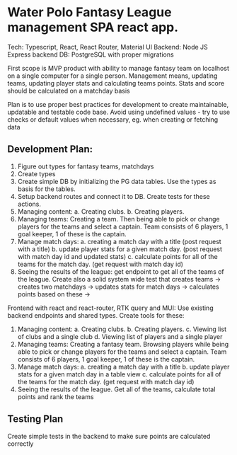 # Water Polo Fantasy League management SPA react app.

Tech: Typescript, React, React Router, Material UI
Backend: Node JS Express backend
DB: PostgreSQL with proper migrations

First scope is MVP product with ability to manage fantasy team on
localhost on a single computer for a single person.
Management means, updating teams, updating player stats and calculating teams points. Stats and score should be calculated on a matchday basis

Plan is to use proper best practices for development to create maintainable, updatable and testable code base.
Avoid using undefined values - try to use checks or default values when necessary, eg. when creating or fetching data

## Development Plan:

1. Figure out types for fantasy teams, matchdays
2. Create types
3. Create simple DB by initializing the PG data tables. Use the types as basis for the tables.
4. Setup backend routes and connect it to DB. Create tests for these actions.
5. Managing content:
  a. Creating clubs.
  b. Creating players. 
6. Managing teams: Creating a team. Then being able to pick or change players for the teams and select a captain. Team consists of 6 players, 1 goal keeper, 1 of these is the captain.
7. Manage match days:
  a. creating a match day with a title (post request with a title)
  b. update player stats for a given match day. (post request with match day id and updated stats)
  c. calculate points for all of the teams for the match day. (get request with match day id)
8. Seeing the results of the league: get endpoint to get all of the teams of the league. 
Create also a solid system wide test that creates teams -> creates two matchdays -> updates stats for match days -> calculates points based on these -> 

Frontend with react and react-router, RTK query and MUI:
Use existing backend endpoints and shared types. Create tools for these:
1. Managing content:
  a. Creating clubs.
  b. Creating players.
  c. Viewing list of clubs and a single club
  d. Viewing list of players and a single player
2. Managing teams: Creating a fantasy team. Browsing players while being able to pick or change players for the teams and select a captain. Team consists of 6 players, 1 goal keeper, 1 of these is the captain.
3. Manage match days:
  a. creating a match day with a title
  b. update player stats for a given match day in a table view
  c. calculate points for all of the teams for the match day. (get request with match day id)
4. Seeing the results of the league. Get all of the teams, calculate total points and rank the teams 



## Testing Plan

Create simple tests in the backend to make sure points are calculated correctly

